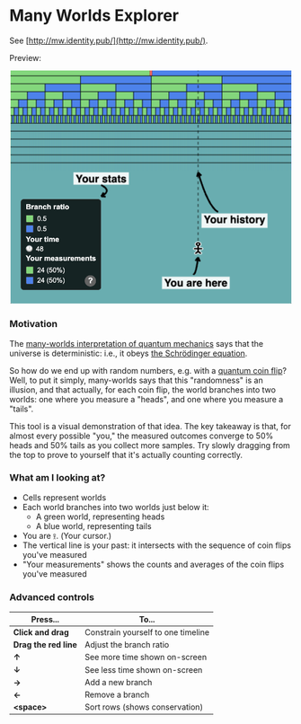 # Many Worlds Explorer

See [http://mw.identity.pub/](http://mw.identity.pub/).

<p>Preview:</p>

<p align="center">
<a href="http://mw.identity.pub/"><img src="ss.png" alt="alt text" width="500"></a>
</p>

### Motivation

The [many-worlds interpretation of quantum mechanics](https://en.wikipedia.org/wiki/Many-worlds_interpretation) says that the universe is deterministic: i.e., it obeys [the Schrödinger equation](https://en.wikipedia.org/wiki/Schr%C3%B6dinger_equation).

So how do we end up with random numbers, e.g. with a [quantum coin flip](https://en.wikipedia.org/wiki/Quantum_coin_flipping)? Well, to put it simply, many-worlds says that this "randomness" is an illusion, and that actually, for each coin flip, the world branches into two worlds: one where you measure a "heads", and one where you measure a "tails".

This tool is a visual demonstration of that idea. The key takeaway is that, for almost every possible "you," the measured outcomes converge to 50% heads and 50% tails as you collect more samples. Try slowly dragging from the top to prove to yourself that it's actually counting correctly.

### What am I looking at?

- Cells represent worlds
- Each world branches into two worlds just below it:
    - A green world, representing heads
    - A blue world, representing tails
- You are `𖨆`. (Your cursor.)
- The vertical line is your past: it intersects with the sequence of coin flips you've measured
- "Your measurements" shows the counts and averages of the coin flips you've measured

### Advanced controls

| Press...               | To...                                  |
|------------------------|----------------------------------------|
| **Click and drag**     | Constrain yourself to one timeline     |
| **Drag the red line**  | Adjust the branch ratio                |
| **↑**                  | See more time shown on-screen          |
| **↓**                  | See less time shown on-screen          |
| **→**                  | Add a new branch                       |
| **←**                  | Remove a branch                        |
| **&lt;space&gt;**      | Sort rows (shows conservation)         |